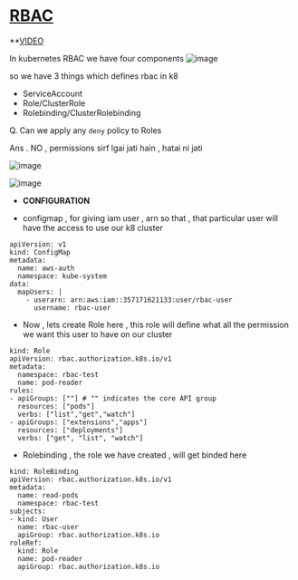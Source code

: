 # [RBAC](https://www.youtube.com/watch?v=MGCF6slXG0w)

**[VIDEO](https://www.youtube.com/watch?v=ywPLGKxV5xU)

In kubernetes RBAC we have four components
![image](https://github.com/user-attachments/assets/4e610359-90e8-48c7-a606-00c85bb7e62e)

so we have 3 things which defines rbac in k8 

- ServiceAccount
- Role/ClusterRole
- Rolebinding/ClusterRolebinding

Q. Can we apply any `deny` policy to Roles 

Ans . NO  , permissions sirf lgai jati hain , hatai ni jati

![image](https://github.com/user-attachments/assets/6e20d85b-783f-4ae9-85ea-9cebe6f523a6)

![image](https://github.com/user-attachments/assets/6c49d6e0-8ff7-4678-852d-e370393e9593)


- **CONFIGURATION**

- configmap , for giving iam user , arn so that , that particular user will have the access to use our k8 cluster

```
apiVersion: v1
kind: ConfigMap
metadata:
  name: aws-auth
  namespace: kube-system
data:
  mapUsers: |
    - userarn: arn:aws:iam::357171621133:user/rbac-user
      username: rbac-user
```

- Now , lets create Role here , this role will define what all the permission we want this user to have on our cluster

```
kind: Role
apiVersion: rbac.authorization.k8s.io/v1
metadata:
  namespace: rbac-test
  name: pod-reader
rules:
- apiGroups: [""] # "" indicates the core API group
  resources: ["pods"]
  verbs: ["list","get","watch"]
- apiGroups: ["extensions","apps"]
  resources: ["deployments"]
  verbs: ["get", "list", "watch"]
```

- Rolebinding , the role we have created , will get binded here

```
kind: RoleBinding
apiVersion: rbac.authorization.k8s.io/v1
metadata:
  name: read-pods
  namespace: rbac-test
subjects:
- kind: User
  name: rbac-user
  apiGroup: rbac.authorization.k8s.io
roleRef:
  kind: Role
  name: pod-reader
  apiGroup: rbac.authorization.k8s.io
```






